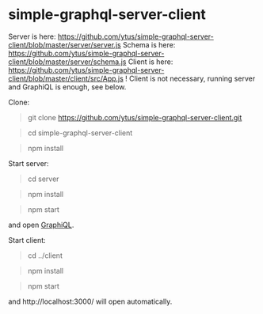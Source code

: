 # simple-graphql-server-client

Server is here: https://github.com/ytus/simple-graphql-server-client/blob/master/server/server.js
Schema is here: https://github.com/ytus/simple-graphql-server-client/blob/master/server/schema.js
Client is here: https://github.com/ytus/simple-graphql-server-client/blob/master/client/src/App.js
! Client is not necessary, running server and GraphiQL is enough, see below.

Clone:

> git clone https://github.com/ytus/simple-graphql-server-client.git

> cd simple-graphql-server-client

> npm install

Start server:

> cd server

> npm install

> npm start

and open [GraphiQL](http://localhost:4000/graphql?query=%23%20Welcome%20to%20GraphiQL%0A%23%0A%23%20GraphiQL%20is%20an%20in-browser%20tool%20for%20writing%2C%20validating%2C%20and%0A%23%20testing%20GraphQL%20queries.%0A%23%0A%23%20Type%20queries%20into%20this%20side%20of%20the%20screen%2C%20and%20you%20will%20see%20intelligent%0A%23%20typeaheads%20aware%20of%20the%20current%20GraphQL%20type%20schema%20and%20live%20syntax%20and%0A%23%20validation%20errors%20highlighted%20within%20the%20text.%0A%23%0A%23%20GraphQL%20queries%20typically%20start%20with%20a%20%22%7B%22%20character.%20Lines%20that%20starts%0A%23%20with%20a%20%23%20are%20ignored.%0A%23%0A%23%20An%20example%20GraphQL%20query%20might%20look%20like%3A%0A%23%0A%23%20%20%20%20%20%7B%0A%23%20%20%20%20%20%20%20field(arg%3A%20%22value%22)%20%7B%0A%23%20%20%20%20%20%20%20%20%20subField%0A%23%20%20%20%20%20%20%20%7D%0A%23%20%20%20%20%20%7D%0A%23%0A%23%20Keyboard%20shortcuts%3A%0A%23%0A%23%20%20%20%20%20%20%20Run%20Query%3A%20%20Ctrl-Enter%20(or%20press%20the%20play%20button%20above)%0A%23%0A%23%20%20%20Auto%20Complete%3A%20%20Ctrl-Space%20(or%20just%20start%20typing)%0A%0A%0A%0A%23%20%7B%20posts%20%7B%20id%2C%20title%20%7D%7D%0A%0A%0A%0A%23%20%7B%20posts%20%7B%20id%2C%20title%2C%20author%20%7B%20firstName%2C%20lastName%20%7D%7D%20%7D%0A%0A%0A%0A%23%20%7B%20%0A%23%20%20%20author(id%3A%202)%20%7B%0A%23%20%20%20%20%20id%2C%0A%23%20%20%20%20%20firstName%2C%0A%23%20%20%20%20%20lastName%2C%0A%23%20%20%20%20%20posts(titleStarts%3A%20%22Welcome%22)%20%7B%0A%23%20%20%20%20%20%20%20id%2C%0A%23%20%20%20%20%20%20%20title%0A%23%20%20%20%20%20%7D%0A%23%20%20%20%7D%20%0A%23%20%7D%0A%0A%0Amutation%20%7B%0A%20%20upvotePost(postId%3A%207)%20%7B%0A%20%20%20%20post%20%7B%0A%20%20%20%20%20%20id%2C%0A%20%20%20%20%20%20title%2C%0A%20%20%20%20%20%20votes%0A%20%20%20%20%7D%2C%0A%20%20%20%20errors%0A%20%20%7D%0A%7D).

Start client:

> cd ../client

> npm install

> npm start

and http://localhost:3000/ will open automatically. 
